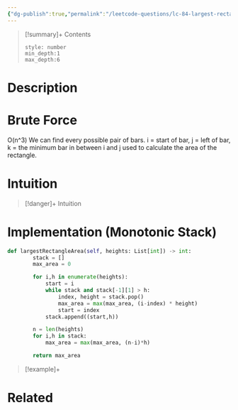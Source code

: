 ```yaml
---
{"dg-publish":true,"permalink":"/leetcode-questions/lc-84-largest-rectangle-in-histogram/","title":"LC 84. Largest Rectangle in Histogram","tags":["lc-hard","stack","monoqueue"]}
---
```



>[!summary]+ Contents
>```toc
>style: number
>min_depth:1
>max_depth:6
>```

# Description

# Brute Force
O(n^3)
We can find every possible pair of bars.
i = start of bar, j = left of bar, k = the minimum bar in between i and j used to calculate the area of the rectangle.

# Intuition

>[!danger]+ Intuition


# Implementation (Monotonic Stack)
```python
def largestRectangleArea(self, heights: List[int]) -> int:
        stack = []
        max_area = 0

        for i,h in enumerate(heights):
            start = i
            while stack and stack[-1][1] > h:
                index, height = stack.pop()
                max_area = max(max_area, (i-index) * height)
                start = index
            stack.append((start,h))

        n = len(heights)
        for i,h in stack:
            max_area = max(max_area, (n-i)*h)

        return max_area
```



>[!example]+ 


# Related
